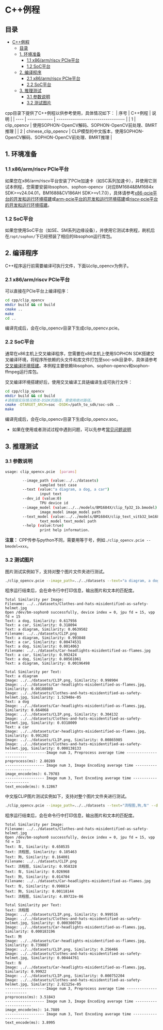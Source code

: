 # C++例程

## 目录

- [C++例程](#python例程)
  - [目录](#目录)
  - [1. 环境准备](#1-环境准备)
    - [1.1 x86/arm/riscv PCIe平台](#11-x86armriscv-pcie平台)
    - [1.2 SoC平台](#12-soc平台)
  - [2. 编译程序](#2-编译程序)
    - [2.1 x86/arm/riscv PCIe平台](#21-x86armriscv-PCIe平台)
    - [2.2 SoC平台](#22-SoC平台)
  - [3. 推理测试](#2-推理测试)
    - [3.1 参数说明](#31-参数说明)
    - [3.2 测试图片](#32-测试图片)

cpp目录下提供了C++例程以供参考使用，具体情况如下：
| 序号  | C++例程      | 说明                                 |
| ---- | ------------- | -----------------------------------  |
| 1    | clip_opencv   | 使用SOPHON-OpenCV解码、SOPHON-OpenCV前处理、BMRT推理   |
| 2    | chinese_clip_opencv   | CLIP模型的中文版本，使用SOPHON-OpenCV解码、SOPHON-OpenCV前处理、BMRT推理   |

## 1. 环境准备
### 1.1 x86/arm/riscv PCIe平台
如果您在x86/arm/riscv平台安装了PCIe加速卡（如SC系列加速卡），并使用它测试本例程，您需要安装libsophon、sophon-opencv（对应BM1684&BM1684x SDK>=v24.04.01，BM1688&CV186AH SDK>=v1.7.0），具体请参考[x86-pcie平台的开发和运行环境搭建](../../../docs/Environment_Install_Guide.md#3-x86-pcie平台的开发和运行环境搭建)或[arm-pcie平台的开发和运行环境搭建](../../../docs/Environment_Install_Guide.md#5-arm-pcie平台的开发和运行环境搭建)或[riscv-pcie平台的开发和运行环境搭建](../../../docs/Environment_Install_Guide.md#6-riscv-pcie平台的开发和运行环境搭建)。

### 1.2 SoC平台

如果您使用SoC平台（如SE、SM系列边缘设备），并使用它测试本例程，刷机后在`/opt/sophon/`下已经预装了相应的libsophon运行库包。

## 2. 编译程序
C++程序运行前需要编译可执行文件，下面以clip_opencv为例子。
### 2.1 x86/arm/riscv PCIe平台
可以直接在PCIe平台上编译程序：

```bash
cd cpp/clip_opencv
mkdir build && cd build
cmake ..
make
cd ..
```
编译完成后，会在clip_opencv目录下生成clip_opencv.pcie。

### 2.2 SoC平台
通常在x86主机上交叉编译程序，您需要在x86主机上使用SOPHON SDK搭建交叉编译环境，将程序所依赖的头文件和库文件打包至soc-sdk目录中，具体请参考[交叉编译环境搭建](../../../docs/Environment_Install_Guide.md#41-交叉编译环境搭建)。本例程主要依赖libsophon、sophon-opencv和sophon-ffmpeg运行库包。

交叉编译环境搭建好后，使用交叉编译工具链编译生成可执行文件：

```bash
cd cpp/clip_opencv
mkdir build && cd build
#请根据实际情况修改-DSDK的路径，需使用绝对路径。
cmake -DTARGET_ARCH=soc -DSDK=/path_to_sdk/soc-sdk ..
make
```
编译完成后，会在clip_opencv目录下生成clip_opencv.soc。

- 如果在使用或者测试过程中遇到问题，可以先参考[常见问题说明](../docs/FAQ.md)

## 3. 推理测试

### 3.1 参数说明

```bash
usage: clip_opencv.pcie  [params]

        --image_path (value:../../datasets)
                sampled test case
        --text (value:"a diagram, a dog, a car")
                input text
        --dev_id (value:0)
                TPU device id
        --image_model (value:../../models/BM1684X/clip_fp32_1b.bmodel)
                image_model image_model path
        --text_model (value:../../models/BM1684X/clip_text_vitb32_bm1684x_f16_1b.bmodel)
                text_model text_model path
        --help (value:true)
                print help information.
```
**注意：** CPP传参与python不同，需要用等于号，例如`./clip_opencv.pcie --bmodel=xxx`。

### 3.2 测试图片
图片测试实例如下，支持对整个图片文件夹进行测试。
```bash
./clip_opencv.pcie --image_path=../../datasets --text="a diagram, a dog, a car" --dev_id=0 --image_model="../../models/BM1684X/clip_image_vitb32_bm1684x_f16_1b.bmodel" --text_model="../../models/BM1684X/clip_text_vitb32_bm1684x_f16_1b.bmodel"
```
程序运行结束后，会在命令行中打印信息，输出图片和文本的匹配度。

```
Total Similarity per Image:
Filename: ../../datasets/Clothes-and-hats-misidentified-as-safety-helmet.jpg
Open /dev/bm-sophon0 successfully, device index = 0, jpu fd = 15, vpp fd = 15
Text: a dog, Similarity: 0.617956
Text: a car, Similarity: 0.318094
Text: a diagram, Similarity: 0.0639502
Filename: ../../datasets/CLIP.png
Text: a diagram, Similarity: 0.993848
Text: a car, Similarity: 0.00474531
Text: a dog, Similarity: 0.0014063
Filename: ../../datasets/Car-headlights-misidentified-as-flames.jpg
Text: a car, Similarity: 0.992424
Text: a dog, Similarity: 0.00561061
Text: a diagram, Similarity: 0.00196498

Total Similarity per Text:
Text: a diagram
Image: ../../datasets/CLIP.png, Similarity: 0.998904
Image: ../../datasets/Car-headlights-misidentified-as-flames.jpg, Similarity: 0.00108089
Image: ../../datasets/Clothes-and-hats-misidentified-as-safety-helmet.jpg, Similarity: 1.52948e-05
Text: a dog
Image: ../../datasets/Car-headlights-misidentified-as-flames.jpg, Similarity: 0.664068
Image: ../../datasets/CLIP.png, Similarity: 0.304132
Image: ../../datasets/Clothes-and-hats-misidentified-as-safety-helmet.jpg, Similarity: 0.0318009
Text: a car
Image: ../../datasets/Car-headlights-misidentified-as-flames.jpg, Similarity: 0.991202
Image: ../../datasets/CLIP.png, Similarity: 0.00865985
Image: ../../datasets/Clothes-and-hats-misidentified-as-safety-helmet.jpg, Similarity: 0.000138133
-------------------Image num 3, Preprocess average time ------------------------
preprocess(ms): 2.80289
------------------ Image num 3, Image Encoding average time ----------------------
image_encode(ms): 6.79703
------------------ Image num 3, Text Encoding average time ----------------------
text_encode(ms): 9.12867
```

中文版CLIP图片测试实例如下，支持对整个图片文件夹进行测试。
```bash
./clip_opencv.pcie --image_path=../../datasets --text="流程图,狗,车" --dev_id=0 --image_model="../../models/BM1684X/cn_clip_image_vitb16_bm1684x_f16_1b.bmodel" --text_model="../../models/BM1684X/cn_clip_text_vitb16_bm1684x_f16_1b.bmodel"
```
程序运行结束后，会在命令行中打印信息，输出图片和文本的匹配度。

```
Total Similarity per Image:
Filename: ../../datasets/Clothes-and-hats-misidentified-as-safety-helmet.jpg
Open /dev/bm-sophon0 successfully, device index = 0, jpu fd = 15, vpp fd = 15
Text: 车, Similarity: 0.650535
Text: 流程图, Similarity: 0.185463
Text: 狗, Similarity: 0.164001
Filename: ../../datasets/CLIP.png
Text: 流程图, Similarity: 0.958328
Text: 车, Similarity: 0.026968
Text: 狗, Similarity: 0.014704
Filename: ../../datasets/Car-headlights-misidentified-as-flames.jpg
Text: 车, Similarity: 0.998814
Text: 狗, Similarity: 0.00118144
Text: 流程图, Similarity: 4.89722e-06

Total Similarity per Text:
Text: 流程图
Image: ../../datasets/CLIP.png, Similarity: 0.999516
Image: ../../datasets/Clothes-and-hats-misidentified-as-safety-helmet.jpg, Similarity: 0.000300758
Image: ../../datasets/Car-headlights-misidentified-as-flames.jpg, Similarity: 0.000183196
Text: 狗
Image: ../../datasets/Car-headlights-misidentified-as-flames.jpg, Similarity: 0.739087
Image: ../../datasets/CLIP.png, Similarity: 0.256466
Image: ../../datasets/Clothes-and-hats-misidentified-as-safety-helmet.jpg, Similarity: 0.00444761
Text: 车
Image: ../../datasets/Car-headlights-misidentified-as-flames.jpg, Similarity: 0.99922
Image: ../../datasets/CLIP.png, Similarity: 0.000752204
Image: ../../datasets/Clothes-and-hats-misidentified-as-safety-helmet.jpg, Similarity: 2.82125e-05
-------------------Image num 3, Preprocess average time ------------------------
preprocess(ms): 3.51843
------------------ Image num 3, Image Encoding average time ----------------------
image_encode(ms): 14.7889
------------------ Image num 3, Text Encoding average time ----------------------
text_encode(ms): 3.8995
```

